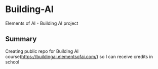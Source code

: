# Building-AI

Elements of AI - Building AI project

## Summary
Creating public repo for Building AI course(https://buildingai.elementsofai.com/) so I can receive credits in school
